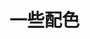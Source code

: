 <script setup>
import GradientColor from '../components/color/GradientColor.vue'

</script>

# 一些配色

<div style="display: flex;flex-direction: column;gap: 16px;margin-top: 16px;">

<GradientColor :colors="['#72749A', '#FFF5DF']" />

<GradientColor :colors="['#728B9A', '#FCE5D7']" />

<GradientColor :colors="['#729A93', '#FBFEE5']" />

<GradientColor :colors="['#D693A1', '#E2F5FF']" />

<GradientColor :colors="['#9FB6D9', '#D9F0E3']" />

<GradientColor :colors="['#BA8DB9', '#FFF0E1']" />

<GradientColor :colors="['#BA8D8E', '#FAF2D9']" />

<GradientColor :colors="['#D9CA8F', '#D7ECF6']" />

<GradientColor :colors="['#8FC9BD', '#EEDDF9']" />

</div>
